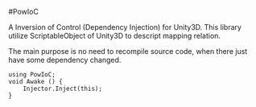 #PowIoC

A Inversion of Control (Dependency Injection) for Unity3D.
This library utilize ScriptableObject of Unity3D to descript mapping relation.

The main purpose is no need to recompile source code, when there just have some dependency changed.


```
using PowIoC;
void Awake () {
	Injector.Inject(this);
}
```